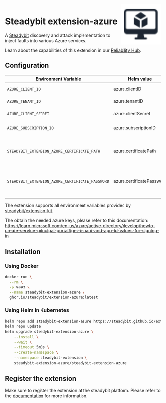 <img src="./logo.svg" height="130" align="right" alt="JVM logo">

# Steadybit extension-azure

A [Steadybit](https://www.steadybit.com/) discovery and attack implementation to inject faults into various Azure services.

Learn about the capabilities of this extension in our [Reliability Hub](https://hub.steadybit.com/extension/com.steadybit.extension_azure).

## Configuration

| Environment Variable                             | Helm value                | Meaning                                                      | Required | Default |
|--------------------------------------------------|---------------------------|--------------------------------------------------------------|----------|---------|
| `AZURE_CLIENT_ID`                                | azure.clientID            | Azure Client Id                                              | true     |         |
| `AZURE_TENANT_ID`                                | azure.tenantID            | Azure Tenant ID                                              | true     |         |
| `AZURE_CLIENT_SECRET`                            | azure.clientSecret        | Azure Client Secret                                          | false    |         |
| `AZURE_SUBSCRIPTION_ID`                          | azure.subscriptionID      | Azure Subscription ID                                        | false    |         |
| `STEADYBIT_EXTENSION_AZURE_CERTIFICATE_PATH` | azure.certificatePath     | Location of a certificate used to authenticate to azure      | false    |         |
| `STEADYBIT_EXTENSION_AZURE_CERTIFICATE_PASSWORD` | azure.certificatePassword | Passphrase for the certificate used to authenticate to azure | false    |         |


The extension supports all environment variables provided by [steadybit/extension-kit](https://github.com/steadybit/extension-kit#environment-variables).

The obtain the needed azure keys, please refer to this documentation:
https://learn.microsoft.com/en-us/azure/active-directory/develop/howto-create-service-principal-portal#get-tenant-and-app-id-values-for-signing-in

## Installation

### Using Docker

```sh
docker run \
  --rm \
  -p 8092 \
  --name steadybit-extension-azure \
  ghcr.io/steadybit/extension-azure:latest
```

### Using Helm in Kubernetes

```sh
helm repo add steadybit-extension-azure https://steadybit.github.io/extension-azure
helm repo update
helm upgrade steadybit-extension-azure \
    --install \
    --wait \
    --timeout 5m0s \
    --create-namespace \
    --namespace steadybit-extension \
    steadybit-extension-azure/steadybit-extension-azure
```

## Register the extension

Make sure to register the extension at the steadybit platform. Please refer to
the [documentation](https://docs.steadybit.com/integrate-with-steadybit/extensions/extension-installation) for more information.
